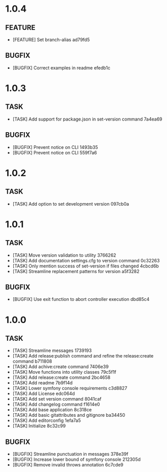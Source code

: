 # 1.0.4

## FEATURE
- [FEATURE] Set branch-alias ad79fd5

## BUGFIX
- [BUGFIX] Correct examples in readme efedb1c

# 1.0.3

## TASK
- [TASK] Add support for package.json in set-version command 7a4ea69

## BUGFIX
- [BUGFIX] Prevent notice on CLI 1493b35
- [BUGFIX] Prevent notice on CLI 559f7a6

# 1.0.2

## TASK
- [TASK] Add option to set development version 097cb0a

# 1.0.1

## TASK
- [TASK] Move version validation to utility 3766262
- [TASK] Add documentation settings.cfg to version command 0c32263
- [TASK] Only mention success of set-version if files changed 4cbcd6b
- [TASK] Streamline replacement patterns for version a5f3282

## BUGFIX
- [BUGFIX] Use exit function to abort controller execution dbd85c4

# 1.0.0

## TASK
- [TASK] Streamline messages 1739193
- [TASK] Add release:publish command and refine the release:create command b711808
- [TASK] Add achive:create command 7406e39
- [TASK] Move functions into utility classes 79c5f1f
- [TASK] Add release:create command 2bc4658
- [TASK] Add readme 7b9f14d
- [TASK] Lower symfony console requirements c3d8827
- [TASK] Add License edc064d
- [TASK] Add set version command 8041caf
- [TASK] Add changelog command f1614e0
- [TASK] Add base application 8c318ce
- [TASK] Add basic gitattributes and gitignore ba34450
- [TASK] Add editorconfig 1efa7a5
- [TASK] Initialize 8c32c99

## BUGFIX
- [BUGFIX] Streamline punctuation in messages 378e39f
- [BUGFIX] Increase lower bound of symfony console 212305d
- [BUGFIX] Remove invalid throws annotation 6c7cde9

